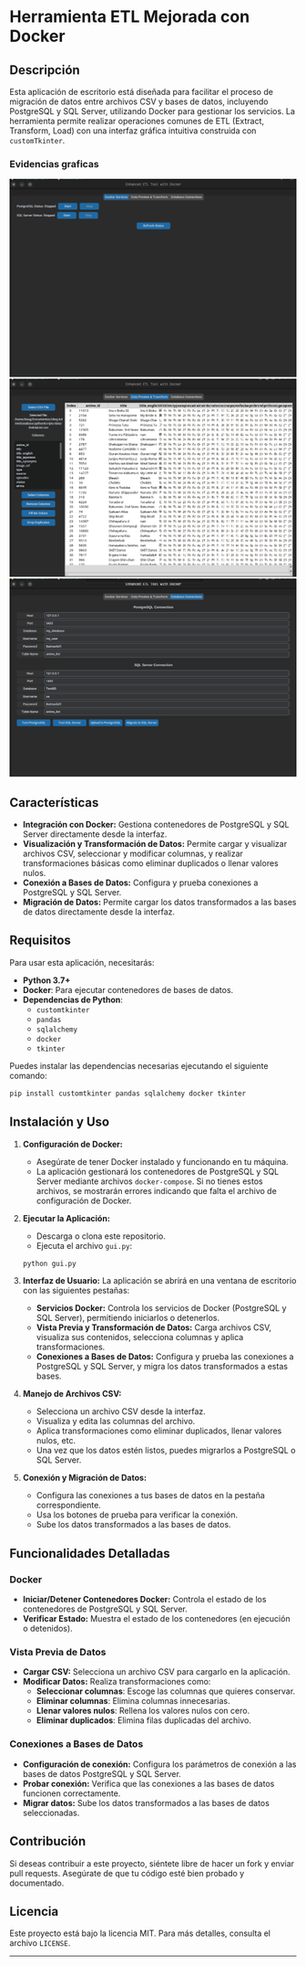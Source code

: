 # **Herramienta ETL Mejorada con Docker**

## Descripción
Esta aplicación de escritorio está diseñada para facilitar el proceso de migración de datos entre archivos CSV y bases de datos, incluyendo PostgreSQL y SQL Server, utilizando Docker para gestionar los servicios. La herramienta permite realizar operaciones comunes de ETL (Extract, Transform, Load) con una interfaz gráfica intuitiva construida con `customTkinter`.

### Evidencias graficas
![alt text](image.png)
![alt text](image-1.png)
![alt text](image-2.png)

## Características
- **Integración con Docker:** Gestiona contenedores de PostgreSQL y SQL Server directamente desde la interfaz.
- **Visualización y Transformación de Datos:** Permite cargar y visualizar archivos CSV, seleccionar y modificar columnas, y realizar transformaciones básicas como eliminar duplicados o llenar valores nulos.
- **Conexión a Bases de Datos:** Configura y prueba conexiones a PostgreSQL y SQL Server.
- **Migración de Datos:** Permite cargar los datos transformados a las bases de datos directamente desde la interfaz.

## Requisitos
Para usar esta aplicación, necesitarás:
- **Python 3.7+**
- **Docker**: Para ejecutar contenedores de bases de datos.
- **Dependencias de Python**: 
  - `customtkinter`
  - `pandas`
  - `sqlalchemy`
  - `docker`
  - `tkinter`
  
Puedes instalar las dependencias necesarias ejecutando el siguiente comando:
```bash
pip install customtkinter pandas sqlalchemy docker tkinter
```

## Instalación y Uso

1. **Configuración de Docker:**
   - Asegúrate de tener Docker instalado y funcionando en tu máquina.
   - La aplicación gestionará los contenedores de PostgreSQL y SQL Server mediante archivos `docker-compose`. Si no tienes estos archivos, se mostrarán errores indicando que falta el archivo de configuración de Docker.

2. **Ejecutar la Aplicación:**
   - Descarga o clona este repositorio.
   - Ejecuta el archivo `gui.py`:
   ```bash
   python gui.py
   ```

3. **Interfaz de Usuario:**
   La aplicación se abrirá en una ventana de escritorio con las siguientes pestañas:
   - **Servicios Docker:** Controla los servicios de Docker (PostgreSQL y SQL Server), permitiendo iniciarlos o detenerlos.
   - **Vista Previa y Transformación de Datos:** Carga archivos CSV, visualiza sus contenidos, selecciona columnas y aplica transformaciones.
   - **Conexiones a Bases de Datos:** Configura y prueba las conexiones a PostgreSQL y SQL Server, y migra los datos transformados a estas bases.

4. **Manejo de Archivos CSV:**
   - Selecciona un archivo CSV desde la interfaz.
   - Visualiza y edita las columnas del archivo.
   - Aplica transformaciones como eliminar duplicados, llenar valores nulos, etc.
   - Una vez que los datos estén listos, puedes migrarlos a PostgreSQL o SQL Server.

5. **Conexión y Migración de Datos:**
   - Configura las conexiones a tus bases de datos en la pestaña correspondiente.
   - Usa los botones de prueba para verificar la conexión.
   - Sube los datos transformados a las bases de datos.

## Funcionalidades Detalladas

### Docker
- **Iniciar/Detener Contenedores Docker:** Controla el estado de los contenedores de PostgreSQL y SQL Server.
- **Verificar Estado:** Muestra el estado de los contenedores (en ejecución o detenidos).

### Vista Previa de Datos
- **Cargar CSV:** Selecciona un archivo CSV para cargarlo en la aplicación.
- **Modificar Datos:** Realiza transformaciones como:
  - **Seleccionar columnas**: Escoge las columnas que quieres conservar.
  - **Eliminar columnas**: Elimina columnas innecesarias.
  - **Llenar valores nulos**: Rellena los valores nulos con cero.
  - **Eliminar duplicados**: Elimina filas duplicadas del archivo.
  
### Conexiones a Bases de Datos
- **Configuración de conexión:** Configura los parámetros de conexión a las bases de datos PostgreSQL y SQL Server.
- **Probar conexión:** Verifica que las conexiones a las bases de datos funcionen correctamente.
- **Migrar datos:** Sube los datos transformados a las bases de datos seleccionadas.

## Contribución
Si deseas contribuir a este proyecto, siéntete libre de hacer un fork y enviar pull requests. Asegúrate de que tu código esté bien probado y documentado.

## Licencia
Este proyecto está bajo la licencia MIT. Para más detalles, consulta el archivo `LICENSE`.

---
